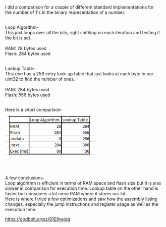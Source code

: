 I did a comparison for a couple of different standard implementations for the number of 1's in the binary representation of a number.

<br/>
Loop Algorithm-<br/>
This just loops over all the bits, right shifiting on each iteration and testing if the bit is set.
<br/>
<br/>
RAM: 28 bytes used<br/>
Flash: 284 bytes used
<br/>
<br/>


Lookup Table-<br/>
This one has a 256 entry look-up table that just looks at each byte in our uint32 to find the number of ones.
<br/>
<br/>
RAM: 284 bytes used<br/>
Flash: 556 bytes used
<br/>
<br/>

Here is a short comparison-<br/>
![algo-comparison](https://github.com/imbreakpoint/making-embedded-systems/blob/main/week9/ex9_comparison.png?raw=true)	

<br/><br/>
A few conclusions-<br/>
Loop algorithm is efficient in terms of RAM space and flash size but it is also slower in comparison for execution time.
Lookup table on the other hand is faster but consumes a lot more RAM where it stores our lut.
<br/>
Here is where I tried a few optimizations and saw how the assembly listing changes, especially
the jump instructions and register usage as well as the execution time.
<br/>

https://godbolt.org/z/91E9vejdq
